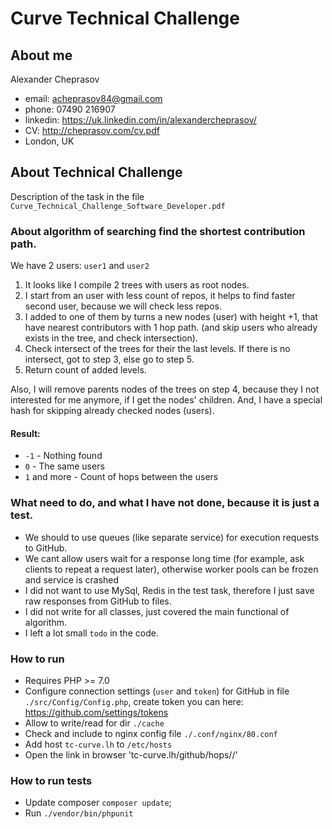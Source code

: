 # Curve Technical Challenge

## About me

Alexander Cheprasov
- email: acheprasov84@gmail.com
- phone: 07490 216907
- linkedin: https://uk.linkedin.com/in/alexandercheprasov/
- CV: http://cheprasov.com/cv.pdf
- London, UK

## About Technical Challenge

Description of the task in the file `Curve_Technical_Challenge_Software_Developer.pdf`

### About algorithm of searching find the shortest contribution path.

We have 2 users: `user1` and `user2`
1. It looks like I compile 2 trees with users as root nodes.
2. I start from an user with less count of repos, it helps to find faster second user, because we will check less repos.
3. I added to one of them by turns a new nodes (user) with height +1, that have nearest contributors with 1 hop path. (and skip users who already exists in the tree, and check intersection).
4. Check intersect of the trees for their the last levels. If there is no intersect, got to step 3, else go to step 5.
5. Return count of added levels.

Also, I will remove parents nodes of the trees on step 4, because they I not interested for me anymore, if I get the nodes' children. And, I have a special hash for skipping already checked nodes (users).

#### Result:

- `-1` - Nothing found
- `0` - The same users
- `1` and more  - Count of hops between the users

### What need to do, and what I have not done, because it is just a test.
- We should to use queues (like separate service) for execution requests to GitHub.
- We cant allow users wait for a response long time (for example, ask clients to repeat a request later), otherwise worker pools can be frozen and service is crashed
- I did not want to use MySql, Redis in the test task, therefore I just save raw responses from GitHub to files.
- I did not write for all classes, just covered the main functional of algorithm.
- I left a lot small `todo` in the code.

### How to run

- Requires PHP >= 7.0
- Configure connection settings (`user` and `token`) for GitHub in file `./src/Config/Config.php`, create token you can here: https://github.com/settings/tokens
- Allow to write/read for dir `./cache`
- Check and include to nginx config file `./.conf/nginx/80.conf`
- Add host `tc-curve.lh` to `/etc/hosts`
- Open the link in browser 'tc-curve.lh/github/hops/<user1>/<user2>'

### How to run tests

- Update composer `composer update`;
- Run `./vendor/bin/phpunit`
